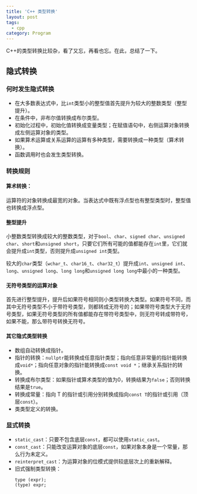```yaml
---
title: 'C++ 类型转换'
layout: post
tags:
  - cpp
category: Program
---
```

C++的类型转换比较杂，看了又忘，再看也忘。在此，总结了一下。

<!--more-->

## 隐式转换

### 何时发生隐式转换

 * 在大多数表达式中，比`int`类型小的整型值首先提升为较大的整数类型（整型提升）。
 * 在条件中，非布尔值转换成布尔类型。
 * 初始化过程中，初始化值转换成变量类型；在赋值语句中，右侧运算对象转换成左侧运算对象的类型。
 * 如果算术运算或关系运算的运算有多种类型，需要转换成一种类型（算术转换）。
 * 函数调用时也会发生类型转换。

### 转换规则

#### 算术转换：

运算符的对象转换成最宽的对象。当表达式中既有浮点型也有整型类型时，整型值也转换成浮点型。
 
 #### 整型提升
 
 小整数类型转换成较大的整数类型，对于`bool`、`char`、`signed char`、`unsigned char`、`short`和`unsigned short`，只要它们所有可能的值都能存在`int`里，它们就会提升成`int`类型，否则提升成`unsigned int`类型。
 
 较大的`char`类型（`wchar_t`、`char16_t`、`char32_t`）提升成`int`、`unsigned int`、`long`、`unsigned long`、`long long`和`unsigned long long`中最小的一种类型。
 
 #### 无符号类型的运算对象
 
 首先进行整型提升，提升后如果符号相同则小类型转换大类型。如果符号不同，而其中无符号类型不小于带符号类型，则都转成无符号的；如果带符号类型大于无符号类型，如果无符号类型的所有值都能存在带符号类型中，则无符号转成带符号，如果不能，那么带符号转换无符号。
 
 #### 其它隐式类型转换
 
 * 数组自动转换成指针。
 * 指针的转换：`nullptr`能转换成任意指针类型；指向任意非常量的指针能转换成`void*`；指向任意对象的指针能转换成`const void *`；继承关系指针的转换。
 * 转换成布尔类型：如果指针或算术类型的值为0，转换结果为`false`；否则转换结果是`true`。
 * 转换成常量：指向 T 的指针或引用分别转换成指向`const T`的指针或引用（顶层`const`）。
 * 类类型定义的转换。

 ### 显式转换

* `static_cast`：只要不包含底层`const`，都可以使用`static_cast`。
* `const_cast`：只能改变运算对象的底层`const`，如果对象本身是一个常量，那么行为未定义。
* `reinterpret_cast`：为运算对象的位模式提供较底层次上的重新解释。
* 旧式强制类型转换：
	```
	type (expr);
	(type) expr;
	```